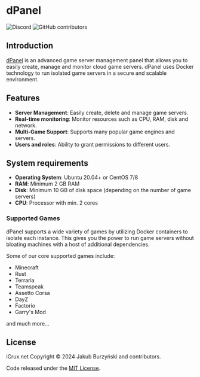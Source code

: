 # dPanel
![Discord](https://img.shields.io/discord/1249245314225930320?label=Discord&logo=Discord&logoColor=white&style=for-the-badge)
![GitHub contributors](https://img.shields.io/github/contributors/dpaneldev/dpanel?style=for-the-badge)

## Introduction 
[dPanel](https://discord.gg/DRDvwDe8dD) is an advanced game server management panel that allows you to easily create, manage and monitor cloud game servers. dPanel uses Docker technology to run isolated game servers in a secure and scalable environment.

## Features 
- **Server Management**: Easily create, delete and manage game servers.
- **Real-time monitoring**: Monitor resources such as CPU, RAM, disk and network.
- **Multi-Game Support**: Supports many popular game engines and servers.
- **Users and roles**: Ability to grant permissions to different users.

## System requirements 
- **Operating System**: Ubuntu 20.04+ or CentOS 7/8
- **RAM**: Minimum 2 GB RAM
- **Disk**: Minimum 10 GB of disk space (depending on the number of game servers)
- **CPU**: Processor with min. 2 cores

### Supported Games

dPanel supports a wide variety of games by utilizing Docker containers to isolate each instance. This gives
you the power to run game servers without bloating machines with a host of additional dependencies.

Some of our core supported games include:

* Minecraft
* Rust
* Terraria
* Teamspeak
* Assetto Corsa
* DayZ
* Factorio
* Garry's Mod

and much more...

## License

iCrux.net Copyright © 2024 Jakub Burzyński and contributors.

Code released under the [MIT License](./LICENSE).
